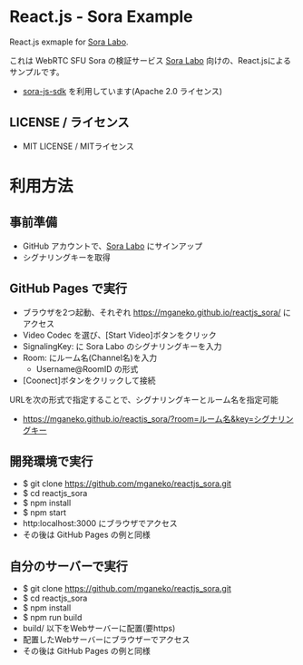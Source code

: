 # React.js - Sora Example

React.js exmaple for [Sora Labo](https://sora-labo.shiguredo.jp).

これは WebRTC SFU Sora の検証サービス [Sora Labo](https://sora-labo.shiguredo.jp) 向けの、React.jsによるサンプルです。

- [sora-js-sdk](https://github.com/shiguredo/sora-js-sdk) を利用しています(Apache 2.0 ライセンス)

## LICENSE / ライセンス

- MIT LICENSE / MITライセンス


# 利用方法

## 事前準備

- GitHub アカウントで、[Sora Labo](https://sora-labo.shiguredo.jp) にサインアップ
- シグナリングキーを取得

## GitHub Pages で実行

- ブラウザを2つ起動、それぞれ https://mganeko.github.io/reactjs_sora/ にアクセス
- Video Codec を選び、[Start Video]ボタンをクリック
- SignalingKey: に Sora Labo のシグナリングキーを入力
- Room: にルーム名(Channel名)を入力
  - Username@RoomID の形式 
- [Coonect]ボタンをクリックして接続

URLを次の形式で指定することで、シグナリングキーとルーム名を指定可能

- https://mganeko.github.io/reactjs_sora/?room=ルーム名&key=シグナリングキー


## 開発環境で実行

- $ git clone https://github.com/mganeko/reactjs_sora.git
- $ cd reactjs_sora
- $ npm install 
- $ npm start
- http:localhost:3000 にブラウザでアクセス
- その後は GitHub Pages の例と同様 

## 自分のサーバーで実行

- $ git clone https://github.com/mganeko/reactjs_sora.git
- $ cd reactjs_sora
- $ npm install 
- $ npm run build
- build/ 以下をWebサーバーに配置(要https)
- 配置したWebサーバーにブラウザーでアクセス
- その後は GitHub Pages の例と同様 


